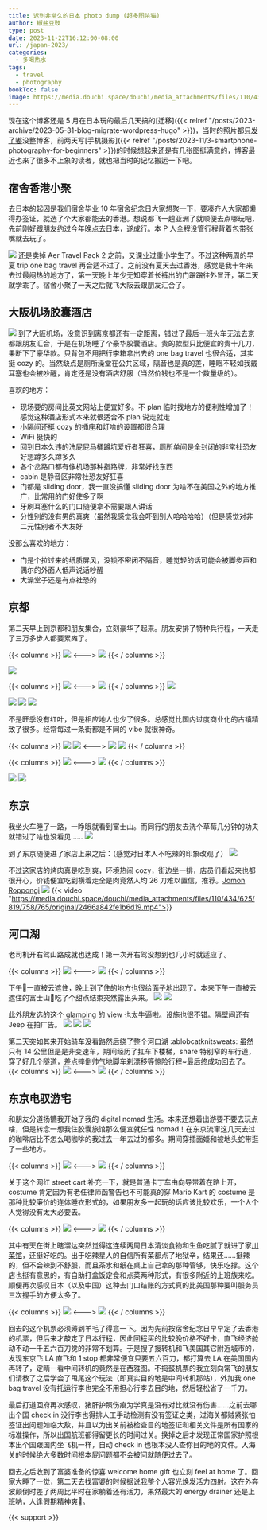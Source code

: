 ```yaml
---
title: 迟到非常久的日本 photo dump (超多图杀猫)
author: 椒盐豆豉
type: post
date: 2023-11-22T16:12:00-08:00
url: /japan-2023/
categories:
  - 多喝热水
tags:
  - travel
  - photography
bookToc: false
image: https://media.douchi.space/douchi/media_attachments/files/110/439/909/252/381/103/original/1a4732acf831779c.jpeg
---
```


现在这个博客还是 5 月在日本玩的最后几天搞的[迁移]({{< relref "/posts/2023-archive/2023-05-31-blog-migrate-wordpress-hugo" >}})，当时的照片都[只发了嘟](https://douchi.space/deck/@mtfront/110392141673002244)没整博客，前两天写[手机摄影]({{< relref "/posts/2023-11/3-smartphone-photography-for-beginners" >}})的时候想起来还是有几张图挺满意的，博客最近也来了很多不上象的读者，就也把当时的记忆搬运一下吧。

<!--more-->

## 宿舍香港小聚
去日本的起因是我们宿舍毕业 10 年宿舍纪念日大家想聚一下，要凑齐人大家都懒得办签证，就选了个大家都能去的香港。想说都飞一趟亚洲了就顺便去点哪玩吧，先前刚好跟朋友约过今年晚点去日本，遂成行。本 P 人全程没管行程背着包带张嘴就去玩了。

![](https://media.douchi.space/douchi/media_attachments/files/110/405/966/225/347/269/original/e69ae419c23373e6.jpeg)
还是卖掉 Aer Travel Pack 2 之前，又课业过重小学生了。不过这种两周的早夏 trip one bag travel 再合适不过了。之前没有夏天去过香港，感觉是我十年来去过最闷热的地方了，第一天晚上年少无知穿着长裤出的门蹭蹭往外冒汗，第二天就学乖了。宿舍小聚了一天之后就飞大阪去跟朋友汇合了。

## 大阪机场胶囊酒店
![](https://media.douchi.space/douchi/media_attachments/files/110/407/243/349/782/088/original/d83392d9ae26020d.jpeg)
到了大阪机场，没意识到离京都还有一定距离，错过了最后一班火车无法去京都跟朋友汇合，于是在机场睡了个豪华胶囊酒店。贵的款型只比便宜的贵十几刀，果断下了豪华款。只背包不用把行李箱拿出去的 one bag travel 也很合适，其实挺 cozy 的。当然缺点是厕所澡堂在公共区域，隔音也是真的差，睡眠不轻如我戴耳塞也会被吵醒，肯定还是没有酒店舒服（当然价钱也不是一个数量级的）。

喜欢的地方：
- 现场要的房间比英文网站上便宜好多。不 plan 临时找地方的便利性增加了！感觉这种酒店形式本来就很适合不 plan 说走就走
- 小隔间还挺 cozy 的插座和灯啥的设置都很合理
- WiFi 挺快的
- 回到日本久违的洗屁屁马桶蹲坑爱好者狂喜，厕所单间是全封闭的非常社恐友好想蹲多久蹲多久
- 各个岔路口都有像机场那种指路牌，非常好找东西
- cabin 是静音区非常社恐友好狂喜
- 门都是 sliding door，我一直没搞懂 sliding door 为啥不在美国之外的地方推广，比常用的门好使多了啊
- 牙刷耳塞什么的门口随便拿不需要跟人讲话
- 分性别的没有男的真爽（虽然我感觉我会吓到别人哈哈哈哈）（但是感觉对非二元性别者不大友好

没那么喜欢的地方：
- 门是个拉过来的纸质屏风，没锁不密闭不隔音，睡觉轻的话可能会被脚步声和偶尔的外面人低声说话吵醒
- 大澡堂子还是有点社恐的

## 京都
第二天早上到京都和朋友集合，立刻豪华了起来。朋友安排了特种兵行程，一天走了三万多步人都要累瘫了。

{{< columns >}}
![](https://media.douchi.space/douchi/media_attachments/files/110/410/310/005/743/363/original/674b512149a0b627.jpeg)
<--->
![](https://media.douchi.space/douchi/media_attachments/files/110/422/777/271/340/729/original/09439b17d3e4c967.jpeg)
{{< / columns >}}

![](https://media.douchi.space/douchi/media_attachments/files/110/412/406/592/888/556/original/c2fefb97c078bbea.jpeg)

{{< columns >}}
![](https://media.douchi.space/douchi/media_attachments/files/110/412/406/661/629/520/original/d9f6acbeeb50255c.jpeg)
<--->
![](https://media.douchi.space/douchi/media_attachments/files/110/412/406/605/428/667/original/9fc02d7c2d60c32c.jpeg)
{{< / columns >}}
![](https://media.douchi.space/douchi/media_attachments/files/110/412/406/735/031/486/original/d2cf88bd59fae6f5.jpeg)

![](https://media.douchi.space/douchi/media_attachments/files/110/422/777/246/952/756/original/ce4ec6456e996fbb.jpeg)
![](https://media.douchi.space/douchi/media_attachments/files/110/422/777/207/706/310/original/0c00c6e06159c10c.jpeg)
![](https://media.douchi.space/douchi/media_attachments/files/110/422/777/158/323/742/original/b3492d69680125c5.jpeg)


不是旺季没有红叶，但是相应地人也少了很多。总感觉比国内过度商业化的古镇精致了很多。经常每过一条街都是不同的 vibe 就很神奇。

{{< columns >}}
![](https://media.douchi.space/douchi/media_attachments/files/110/422/839/772/753/170/original/6821e535011e9fdf.jpeg)
![](https://media.douchi.space/douchi/media_attachments/files/110/422/839/646/607/287/original/91acaf97532481b3.jpeg)
<--->
![](https://media.douchi.space/douchi/media_attachments/files/110/422/839/545/180/170/original/d2230d9c0b10166c.jpeg)
![](https://media.douchi.space/douchi/media_attachments/files/110/422/839/787/805/015/original/9edc5a706dec2392.jpeg)
{{< / columns >}}

{{< columns >}}
![](https://media.douchi.space/douchi/media_attachments/files/110/422/850/058/235/673/original/99f6cecde756bacb.jpeg)
<--->
![](https://media.douchi.space/douchi/media_attachments/files/110/422/850/297/159/771/original/c164865cf6b3635f.jpeg)
{{< / columns >}}

![](https://media.douchi.space/douchi/media_attachments/files/110/422/850/007/301/778/original/9c9a542cdea62a6c.jpeg)
![](https://media.douchi.space/douchi/media_attachments/files/110/422/849/977/494/529/original/9e321745a9694754.jpeg)

## 东京
我坐火车睡了一路，一睁眼就看到富士山。而同行的朋友去洗个草莓几分钟的功夫就错过了啥也没看见……
![](https://media.douchi.space/douchi/media_attachments/files/110/427/771/172/497/656/original/e16dd8b96766033c.jpeg)

到了东京随便进了家店上来之后：（感觉对日本人不吃辣的印象改观了）
![](https://media.douchi.space/douchi/media_attachments/files/110/434/160/853/974/942/original/df3850c3ec345a6d.jpeg)

不过这家店的烤肉真是吃到爽，环境热闹 cozy，街边坐一排，店员们看起来也都很开心，价钱便宜吃到横着走全是肉竟然人均 26 刀难以置信，推荐。[Jomon Roppongi](https://maps.app.goo.gl/SWGL3TaNXTXjwh7L7)
![](https://media.douchi.space/douchi/media_attachments/files/110/434/260/121/445/836/original/2289428af840b733.jpeg)
{{< video "https://media.douchi.space/douchi/media_attachments/files/110/434/625/819/758/765/original/2466a842fe1b6d19.mp4">}}

## 河口湖
老司机开右驾山路成就也达成！第一次开右驾没想到也几小时就适应了。

{{< columns >}}
![](https://media.douchi.space/douchi/media_attachments/files/110/439/819/129/845/331/original/7890074fb8decd12.jpeg)
<--->
![](https://media.douchi.space/douchi/media_attachments/files/110/439/909/346/960/384/original/5548701b374af3e7.jpeg)
{{< / columns >}}

下午🗻一直被云遮住，晚上到了住的地方也很给面子地出现了。本来下午一直被云遮住的富士山🗻吃了个甜点结束突然露出头来。
![](https://media.douchi.space/douchi/media_attachments/files/110/439/895/839/781/747/original/43e028720aebd710.jpeg)
![](https://media.douchi.space/douchi/media_attachments/files/110/439/908/887/824/235/original/03466287f79d8b97.jpeg)

此外朋友选的这个 glamping 的 view 也太牛逼啦。设施也很不错。隔壁间还有 Jeep 在拍广告。
![](https://media.douchi.space/douchi/media_attachments/files/110/439/909/252/381/103/original/1a4732acf831779c.jpeg)
![](https://media.douchi.space/douchi/media_attachments/files/110/440/576/888/201/920/original/9894d0dd8e9d511b.jpeg)
![](https://media.douchi.space/douchi/media_attachments/files/110/443/508/068/427/001/original/ad03fe3907451f5b.jpeg)

第二天突如其来开始骑车没看路然后绕了整个河口湖 :ablobcatknitsweats: 虽然只有 14 公里但是是非变速车，期间经历了扛车下楼梯，share 特别窄的车行道，穿了好几个隧道，差点摔倒帅气地脚车刹漂移等惊险行程~最后终成功回去了。
{{< columns >}}
![](https://media.douchi.space/douchi/media_attachments/files/110/444/367/695/069/966/original/768dfa7f759f5aa8.jpeg)
<--->
![](https://media.douchi.space/douchi/media_attachments/files/110/444/369/798/780/278/original/752e945430b77d43.jpeg)
{{< / columns >}}

## 东京电驭游宅

和朋友分道扬镳我开始了我的 digital nomad 生活。本来还想着出游要不要去玩点啥，但是转念一想我住胶囊旅馆那么便宜就任性 nomad！在东京流窜这几天去过的咖啡店比不怎么喝咖啡的我过去一年去过的都多。期间穿插面姬和被地头蛇带逛了一些地方。

{{< columns >}}
![](https://media.douchi.space/douchi/media_attachments/files/110/463/006/383/079/915/original/11ac54342b2fe5c2.jpeg)
<--->
![](https://media.douchi.space/douchi/media_attachments/files/110/458/145/641/063/356/original/d1acd63a81390d3b.jpeg)
{{< / columns >}}

关于这个网红 street cart 补充一下，就是普通卡丁车由向导带着在路上开，costume 肯定因为有老任律师函警告也不可能真的穿 Mario Kart 的 costume 是那种比较廉价的连体睡衣形式的，如果朋友多一起玩的话应该比较欢乐，一个人个人觉得没有太大必要去。

{{< columns >}}
![](https://media.douchi.space/douchi/media_attachments/files/110/461/771/065/325/595/original/bdafccfebca19b3b.jpeg)
<--->
![](https://media.douchi.space/douchi/media_attachments/files/110/458/174/881/379/628/original/ac37f12f5bd79c8e.jpeg)
{{< / columns >}}

其中有天在街上瞎溜达突然觉得这连续两周日本清淡食物和生鱼吃腻了就进了家[川菜馆](https://goo.gl/maps/rkUL4Q8Wa5Dx5D9v6)，还挺好吃的。出于吃辣星人的自信所有菜都点了地狱辛，结果还……挺辣的，但不会辣到不舒服，而且茶水和纸在桌上自己拿的那种管够，快乐吃撑。这个店也挺有意思的，有自助打盒饭定食和点菜两种形式，有很多附近的上班族来吃。顺便再次感叹日本（以及中国）这种去门口结账的方式真的比美国那种要叫服务员三次握手的方便太多了。

{{< columns >}}
![](https://media.douchi.space/douchi/media_attachments/files/110/461/662/304/995/289/original/5ef2ad035d7d2bbc.png)
<--->
![](https://media.douchi.space/douchi/media_attachments/files/110/461/658/384/744/575/original/19acb40e14948ec4.png)
{{< / columns >}}

回去的这个机票必须薅到羊毛了得意一下。因为先前按宿舍纪念日早早定了去香港的机票，但后来才敲定了日本行程，因此回程买的比较晚价格不好卡，直飞经济舱动不动一千五六百刀觉的非常不划算。于是搜了搜转机和飞美国其它附近城市的，发现东京飞 LA 直飞和 1 stop 都非常便宜只要五六百刀，都打算去 LA 在美国国内再转了，定睛一看中间转机的竟然是在西雅图。不捣鼓机票的我立刻向常飞的朋友们请教了之后学会了甩尾这个玩法（即真实目的地是中间转机那站），外加我 one bag travel 没有托运行李也完全不用担心行李去目的地，然后轻松省了一千刀。

最后打道回府再次感叹，猪肝护照伤痕为学真是没有对比就没有伤害……之前去哪出个国 check in 没行李也得排人工手动检测有没有签证之类，过海关都贼紧张怕签证出问题如临大敌，并且以为出关前被检查目的地签证和相关文件是所有国家的标准操作，所以出国航班都得留更长的时间过关。换掉之后才发现正常国家护照根本出个国跟国内坐飞机一样，自动 check in 也根本没人查你目的地的文件。入海关的时候绝大多数时间根本屁问题都不会被问就随便过去了。

回去之后收到了富婆准备的惊喜 welcome home gift 也立刻 feel at home 了。回家大睡了一觉，第二天去找富婆的时候据说我整个人容光焕发活力四射。这在外奔波颠倒时差了两周比平时在家躺着还有活力，果然最大的 energy drainer 还是上班呐，人逢假期精神爽🤣。

{{< support >}}